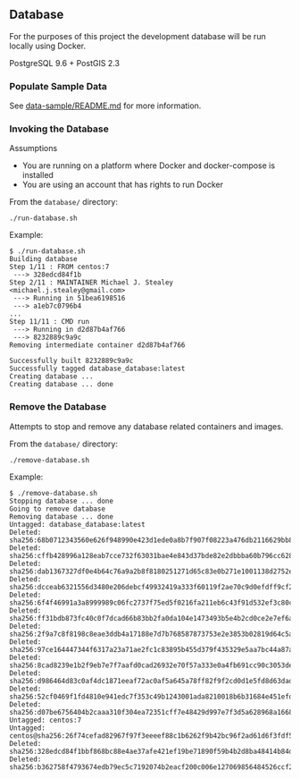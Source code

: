 ## Database

For the purposes of this project the development database will be run locally using Docker.

PostgreSQL 9.6 + PostGIS 2.3

### Populate Sample Data

See [data-sample/README.md](../data-sample/README.md) for more information.


### Invoking the Database

Assumptions

- You are running on a platform where Docker and docker-compose is installed
- You are using an account that has rights to run Docker

From the `database/` directory:

```
./run-database.sh
```

Example:

```
$ ./run-database.sh
Building database
Step 1/11 : FROM centos:7
 ---> 328edcd84f1b
Step 2/11 : MAINTAINER Michael J. Stealey <michael.j.stealey@gmail.com>
 ---> Running in 51bea6198516
 ---> a1eb7c0796b4
...
Step 11/11 : CMD run
 ---> Running in d2d87b4af766
 ---> 8232889c9a9c
Removing intermediate container d2d87b4af766

Successfully built 8232889c9a9c
Successfully tagged database_database:latest
Creating database ...
Creating database ... done
```

### Remove the Database

Attempts to stop and remove any database related containers and images.

From the `database/` directory:

```
./remove-database.sh
```

Example:

```
$ ./remove-database.sh
Stopping database ... done
Going to remove database
Removing database ... done
Untagged: database_database:latest
Deleted: sha256:68b0712343560e626f948990e423d1ede0a8b7f907f08223a476db2116629bb8
Deleted: sha256:cffb428996a128eab7cce732f63031bae4e843d37bde82e2dbbba60b796cc628
Deleted: sha256:dab1367327df0e4b64c76a9a2b8f8180251271d65c83e0b271e1001138d2752e
Deleted: sha256:dcceab6321556d3480e206debcf49932419a333f60119f2ae70c9d0efdff9cf2
Deleted: sha256:6f4f46991a3a8999989c06fc2737f75ed5f0216fa211eb6c43f91d532ef3c80c
Deleted: sha256:ff31bdb873fc40c0f7dcad66b83bb2fa0da104e1473493b5e4b2cd0ce2e7ef6a
Deleted: sha256:2f9a7c8f8198c8eae3ddb4a17188e7d7b768587873753e2e3853b02819d64c5a
Deleted: sha256:97ce164447344f6317a23a71ae2fc1c83895b455d379f435329e5aa7bc44a87a
Deleted: sha256:8cad8239e1b2f9eb7e7f7aafd0cad26932e70f57a333e0a4fb691cc90c3053de
Deleted: sha256:d986464d83c0af4dc1871eeaf72ac0af5a645a78ff82f9f2cd0d1e5fd8d63dad
Deleted: sha256:52cf0469f1fd4810e941edc7f353c49b1243001ada8210018b6b31684e451efd
Deleted: sha256:d07be6756404b2caaa310f304ea72351cff7e48429d997e7f3d5a628968a1668
Untagged: centos:7
Untagged: centos@sha256:26f74cefad82967f97f3eeeef88c1b6262f9b42bc96f2ad61d6f3fdf544759b8
Deleted: sha256:328edcd84f1bbf868bc88e4ae37afe421ef19be71890f59b4b2d8ba48414b84d
Deleted: sha256:b362758f4793674edb79ec5c7192074b2eacf200c006e127069856484526ccf2
```
